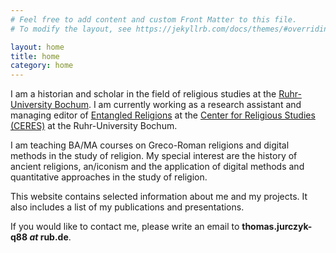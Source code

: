 ```yaml
---
# Feel free to add content and custom Front Matter to this file.
# To modify the layout, see https://jekyllrb.com/docs/themes/#overriding-theme-defaults

layout: home
title: home
category: home
---
```


I am a historian and scholar in the field of religious studies at the [Ruhr-University Bochum](https://www.ruhr-uni-bochum.de/en). I am currently working as a research assistant and managing editor of [Entangled Religions](https://er.ceres.rub.de/) at the [Center for Religious Studies (CERES)](https://ceres.rub.de/en/) at the Ruhr-University Bochum.

I am teaching BA/MA courses on Greco-Roman religions and digital methods in the study of religion. My special interest are the history of ancient religions, an/iconism and the application of digital methods and quantitative approaches in the study of religion.

This website contains selected information about me and my projects. It also includes a list of my publications and presentations.

If you would like to contact me, please write an email to **thomas.jurczyk-q88 _at_ rub.de**.
